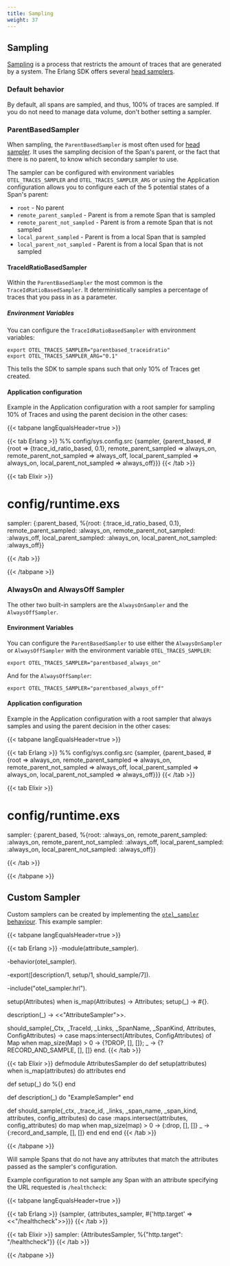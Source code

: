 ```yaml
---
title: Sampling
weight: 37
---
```


## Sampling

[Sampling](/docs/concepts/sampling/) is a process that restricts the amount of
traces that are generated by a system. The Erlang SDK offers several
[head samplers](/docs/concepts/sampling#head-sampling).

### Default behavior

By default, all spans are sampled, and thus, 100% of traces are sampled. If you
do not need to manage data volume, don't bother setting a sampler.

### ParentBasedSampler

When sampling, the `ParentBasedSampler` is most often used for
[head sampler](/docs/concepts/sampling/#head-sampling). It uses the sampling
decision of the Span's parent, or the fact that there is no parent, to know
which secondary sampler to use.

The sampler can be configured with environment variables `OTEL_TRACES_SAMPLER`
and `OTEL_TRACES_SAMPLER_ARG` or using the Application configuration allows you
to configure each of the 5 potential states of a Span's parent:

- `root` - No parent
- `remote_parent_sampled` - Parent is from a remote Span that is sampled
- `remote_parent_not_sampled` - Parent is from a remote Span that is not sampled
- `local_parent_sampled` - Parent is from a local Span that is sampled
- `local_parent_not_sampled` - Parent is from a local Span that is not sampled

#### TraceIdRatioBasedSampler

Within the `ParentBasedSampler` the most common is the
`TraceIdRatioBasedSampler`. It deterministically samples a percentage of traces
that you pass in as a parameter.

##### Environment Variables

You can configure the `TraceIdRatioBasedSampler` with environment variables:

```shell
export OTEL_TRACES_SAMPLER="parentbased_traceidratio"
export OTEL_TRACES_SAMPLER_ARG="0.1"
```

This tells the SDK to sample spans such that only 10% of Traces get created.

#### Application configuration

Example in the Application configuration with a root sampler for sampling 10% of
Traces and using the parent decision in the other cases:

<!-- prettier-ignore-start -->
{{< tabpane langEqualsHeader=true >}}

{{< tab Erlang >}}
%% config/sys.config.src
{sampler, {parent_based, #{root => {trace_id_ratio_based, 0.1},
                           remote_parent_sampled => always_on,
                           remote_parent_not_sampled => always_off,
                           local_parent_sampled => always_on,
                           local_parent_not_sampled => always_off}}}
{{< /tab >}}

{{< tab Elixir >}}
# config/runtime.exs
sampler: {:parent_based, %{root: {:trace_id_ratio_based, 0.1},
                           remote_parent_sampled: :always_on,
                           remote_parent_not_sampled: :always_off,
                           local_parent_sampled: :always_on,
                           local_parent_not_sampled: :always_off}}

{{< /tab >}}

{{< /tabpane >}}
<!-- prettier-ignore-end -->

### AlwaysOn and AlwaysOff Sampler

The other two built-in samplers are the `AlwaysOnSampler` and the
`AlwaysOffSampler`.

#### Environment Variables

You can configure the `ParentBasedSampler` to use either the `AlwaysOnSampler`
or `AlwaysOffSampler` with the environment variable `OTEL_TRACES_SAMPLER`:

```shell
export OTEL_TRACES_SAMPLER="parentbased_always_on"
```

And for the `AlwaysOffSampler`:

```shell
export OTEL_TRACES_SAMPLER="parentbased_always_off"
```

#### Application configuration

Example in the Application configuration with a root sampler that always samples
and using the parent decision in the other cases:

<!-- prettier-ignore-start -->
{{< tabpane langEqualsHeader=true >}}

{{< tab Erlang >}}
%% config/sys.config.src
{sampler, {parent_based, #{root => always_on,
                           remote_parent_sampled => always_on,
                           remote_parent_not_sampled => always_off,
                           local_parent_sampled => always_on,
                           local_parent_not_sampled => always_off}}}
{{< /tab >}}

{{< tab Elixir >}}
# config/runtime.exs
sampler: {:parent_based, %{root: :always_on,
                           remote_parent_sampled: :always_on,
                           remote_parent_not_sampled: :always_off,
                           local_parent_sampled: :always_on,
                           local_parent_not_sampled: :always_off}}

{{< /tab >}}

{{< /tabpane >}}
<!-- prettier-ignore-end -->

## Custom Sampler

Custom samplers can be created by implementing the
[`otel_sampler` behaviour](https://hexdocs.pm/opentelemetry/1.3.0/otel_sampler.html#callbacks).
This example sampler:

<!-- prettier-ignore-start -->
{{< tabpane langEqualsHeader=true >}}

{{< tab Erlang >}}
-module(attribute_sampler).

-behavior(otel_sampler).

-export([description/1,
         setup/1,
         should_sample/7]).

-include("otel_sampler.hrl").

setup(Attributes) when is_map(Attributes) ->
    Attributes;
setup(_) ->
    #{}.

description(_) ->
    <<"AttributeSampler">>.

should_sample(_Ctx, _TraceId, _Links, _SpanName, _SpanKind, Attributes, ConfigAttributes) ->
    case maps:intersect(Attributes, ConfigAttributes) of
        Map when map_size(Map) > 0 ->
            {?DROP, [], []};
        _ ->
            {?RECORD_AND_SAMPLE, [], []}
    end.
{{< /tab >}}

{{< tab Elixir >}}
defmodule AttributesSampler do
  def setup(attributes) when is_map(attributes) do
    attributes
  end

  def setup(_) do
    %{}
  end

  def description(_) do
    "ExampleSampler"
  end

  def should_sample(_ctx, _trace_id, _links, _span_name, _span_kind, attributes, config_attributes) do
    case :maps.intersect(attributes, config_attributes) do
      map when map_size(map) > 0 ->
        {:drop, [], []}
      _ ->
        {:record_and_sample, [], []}
    end
  end
end 
{{< /tab >}}

{{< /tabpane >}}
<!-- prettier-ignore-end -->

Will sample Spans that do not have any attributes that match the attributes
passed as the sampler's configuration.

Example configuration to not sample any Span with an attribute specifying the
URL requested is `/healthcheck`:

<!-- prettier-ignore-start -->
{{< tabpane langEqualsHeader=true >}}

{{< tab Erlang >}}
{sampler, {attributes_sampler, #{'http.target' => <<"/healthcheck">>}}}
{{< /tab >}}

{{< tab Elixir >}}
sampler: {AttributesSampler, %{"http.target": "/healthcheck"}}
{{< /tab >}}

{{< /tabpane >}}
<!-- prettier-ignore-end -->
